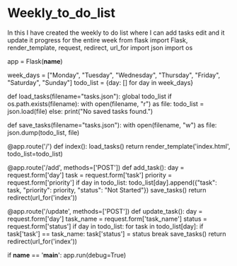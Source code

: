 # Weekly_to_do_list
In this I have created the weekly to do list where I can add tasks edit and it update it progress for the entire week
from flask import Flask, render_template, request, redirect, url_for
import json
import os

app = Flask(__name__)

week_days = ["Monday", "Tuesday", "Wednesday", "Thursday", "Friday", "Saturday", "Sunday"]
todo_list = {day: [] for day in week_days}

def load_tasks(filename="tasks.json"):
    global todo_list
    if os.path.exists(filename):
        with open(filename, "r") as file:
            todo_list = json.load(file)
    else:
        print("No saved tasks found.")

def save_tasks(filename="tasks.json"):
    with open(filename, "w") as file:
        json.dump(todo_list, file)

@app.route('/')
def index():
    load_tasks()
    return render_template('index.html', todo_list=todo_list)

@app.route('/add', methods=['POST'])
def add_task():
    day = request.form['day']
    task = request.form['task']
    priority = request.form['priority']
    if day in todo_list:
        todo_list[day].append({"task": task, "priority": priority, "status": "Not Started"})
        save_tasks()
    return redirect(url_for('index'))

@app.route('/update', methods=['POST'])
def update_task():
    day = request.form['day']
    task_name = request.form['task_name']
    status = request.form['status']
    if day in todo_list:
        for task in todo_list[day]:
            if task['task'] == task_name:
                task['status'] = status
                break
        save_tasks()
    return redirect(url_for('index'))

if __name__ == '__main__':
    app.run(debug=True)
